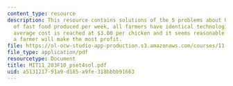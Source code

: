 ```yaml
---
content_type: resource
description: This resource contains solutions of the 5 problems about Q is the quantity
  of fast food produced per week, all farmers have identical technologies and minimum
  average cost is reached at $3.00 per chicken and it seems reasonable to assume that
  a farmer will make the most profit.
file: https://ol-ocw-studio-app-production.s3.amazonaws.com/courses/11-203-microeconomics-fall-2010/a513121791a9d185a9fe318bbbb91663_MIT11_203F10_pset4sol.pdf
file_type: application/pdf
resourcetype: Document
title: MIT11_203F10_pset4sol.pdf
uid: a5131217-91a9-d185-a9fe-318bbbb91663
---
```

